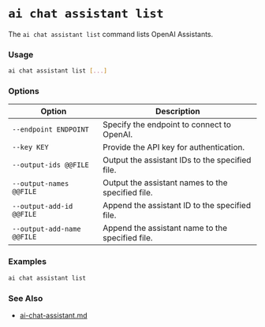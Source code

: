 # `ai chat assistant list`

The `ai chat assistant list` command lists OpenAI Assistants.

### Usage
``` bash
ai chat assistant list [...]
```

### Options
| Option | Description |
|--------|-------------|
| `--endpoint ENDPOINT` | Specify the endpoint to connect to OpenAI. |
| `--key KEY` | Provide the API key for authentication. |
| `--output-ids @@FILE` | Output the assistant IDs to the specified file. |
| `--output-names @@FILE` | Output the assistant names to the specified file. |
| `--output-add-id @@FILE` | Append the assistant ID to the specified file. |
| `--output-add-name @@FILE` | Append the assistant name to the specified file. |

### Examples

``` bash title="List all OpenAI Assistants"
ai chat assistant list
```

### See Also
- [ai-chat-assistant.md](ai-chat-assistant.md)
